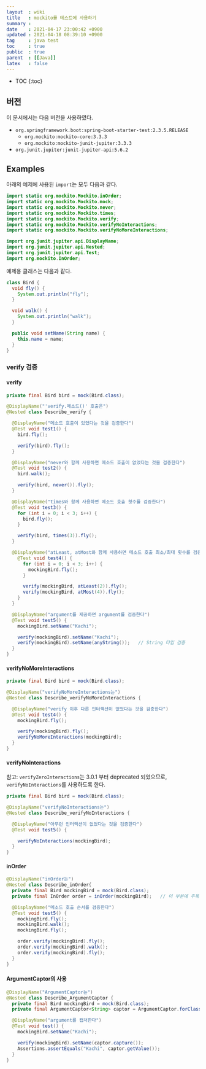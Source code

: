 ```yaml
---
layout  : wiki
title   : mockito를 테스트에 사용하기
summary : 
date    : 2021-04-17 23:00:42 +0900
updated : 2021-04-18 08:39:10 +0900
tag     : java test
toc     : true
public  : true
parent  : [[Java]]
latex   : false
---
```

* TOC
{:toc}

## 버전

이 문서에서는 다음 버전을 사용하였다.

- `org.springframework.boot:spring-boot-starter-test:2.3.5.RELEASE`
    - `org.mockito:mockito-core:3.3.3`
    - `org.mockito:mockito-junit-jupiter:3.3.3`
- `org.junit.jupiter:junit-jupiter-api:5.6.2`

## Examples

아래의 예제에 사용된 `import`는 모두 다음과 같다.

```java
import static org.mockito.Mockito.inOrder;
import static org.mockito.Mockito.mock;
import static org.mockito.Mockito.never;
import static org.mockito.Mockito.times;
import static org.mockito.Mockito.verify;
import static org.mockito.Mockito.verifyNoInteractions;
import static org.mockito.Mockito.verifyNoMoreInteractions;

import org.junit.jupiter.api.DisplayName;
import org.junit.jupiter.api.Nested;
import org.junit.jupiter.api.Test;
import org.mockito.InOrder;
```

예제용 클래스는 다음과 같다.

```java
class Bird {
  void fly() {
    System.out.println("fly");
  }

  void walk() {
    System.out.println("walk");
  }

  public void setName(String name) {
    this.name = name;
  }
}
```

### verify 검증
#### verify

```java
private final Bird bird = mock(Bird.class);

@DisplayName("'verify.메소드()' 호출은")
@Nested class Describe_verify {

  @DisplayName("메소드 호출이 있었다는 것을 검증한다")
  @Test void test1() {
    bird.fly();

    verify(bird).fly();
  }

  @DisplayName("never와 함께 사용하면 메소드 호출이 없었다는 것을 검증한다")
  @Test void test2() {
    bird.walk();

    verify(bird, never()).fly();
  }

  @DisplayName("times와 함께 사용하면 메소드 호출 횟수를 검증한다")
  @Test void test3() {
    for (int i = 0; i < 3; i++) {
      bird.fly();
    }

    verify(bird, times(3)).fly();
  }

  @DisplayName("atLeast, atMost와 함께 사용하면 메소드 호출 최소/최대 횟수를 검증한다")
    @Test void test4() {
      for (int i = 0; i < 3; i++) {
        mockingBird.fly();
      }

      verify(mockingBird, atLeast(2)).fly();
      verify(mockingBird, atMost(4)).fly();
    }
  }

  @DisplayName("argument를 제공하면 argument를 검증한다")
  @Test void test5() {
    mockingBird.setName("Kachi");

    verify(mockingBird).setName("Kachi");
    verify(mockingBird).setName(anyString());   // String 타입 검증
  }
}
```

#### verifyNoMoreInteractions

```java
private final Bird bird = mock(Bird.class);

@DisplayName("verifyNoMoreInteractions는")
@Nested class Describe_verifyNoMoreInteractions {

  @DisplayName("verify 이후 다른 인터랙션이 없었다는 것을 검증한다")
  @Test void test4() {
    mockingBird.fly();

    verify(mockingBird).fly();
    verifyNoMoreInteractions(mockingBird);
  }
}
```

#### verifyNoInteractions

참고: `verifyZeroInteractions`는 3.0.1 부터 deprecated 되었으므로, `verifyNoInteractions`를 사용하도록 한다.

```java
private final Bird bird = mock(Bird.class);

@DisplayName("verifyNoInteractions는")
@Nested class Describe_verifyNoInteractions {

  @DisplayName("아무런 인터랙션이 없었다는 것을 검증한다")
  @Test void test5() {

    verifyNoInteractions(mockingBird);
  }
}
```

#### inOrder

```java
@DisplayName("inOrder는")
@Nested class Describe_inOrder{
  private final Bird mockingBird = mock(Bird.class);
  private final InOrder order = inOrder(mockingBird);   // 이 부분에 주목

  @DisplayName("메소드 호출 순서를 검증한다")
  @Test void test5() {
    mockingBird.fly();
    mockingBird.walk();
    mockingBird.fly();

    order.verify(mockingBird).fly();
    order.verify(mockingBird).walk();
    order.verify(mockingBird).fly();
  }
}
```

#### ArgumentCaptor의 사용

```java
@DisplayName("ArgumentCaptor는")
@Nested class Describe_ArgumentCaptor {
  private final Bird mockingBird = mock(Bird.class);
  private final ArgumentCaptor<String> captor = ArgumentCaptor.forClass(String.class);

  @DisplayName("argument를 캡처한다")
  @Test void test() {
    mockingBird.setName("Kachi");

    verify(mockingBird).setName(captor.capture());
    Assertions.assertEquals("Kachi", captor.getValue());
  }
}
```

